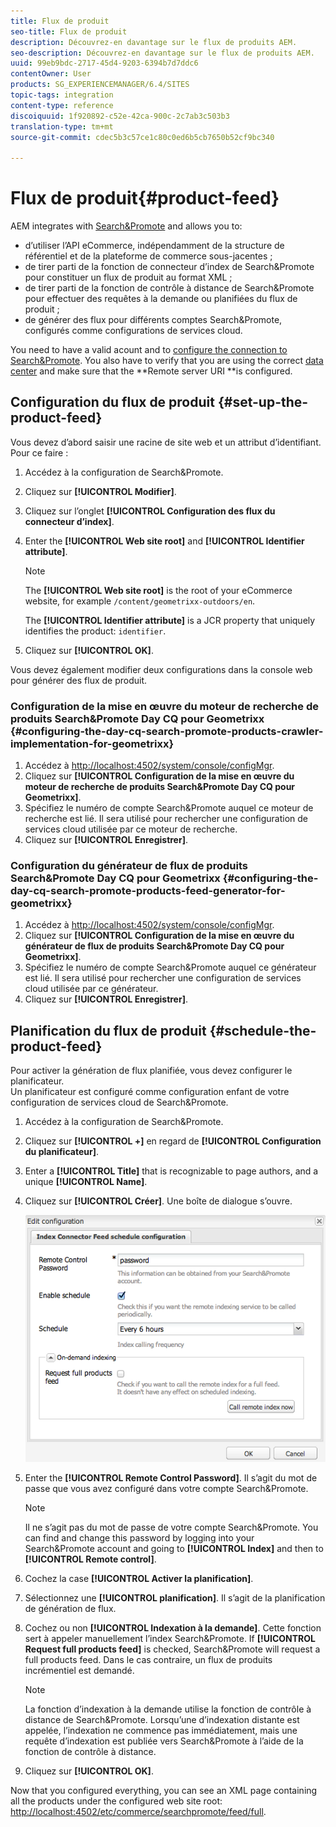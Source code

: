 ```yaml
---
title: Flux de produit
seo-title: Flux de produit
description: Découvrez-en davantage sur le flux de produits AEM.
seo-description: Découvrez-en davantage sur le flux de produits AEM.
uuid: 99eb9bdc-2717-45d4-9203-6394b7d7ddc6
contentOwner: User
products: SG_EXPERIENCEMANAGER/6.4/SITES
topic-tags: integration
content-type: reference
discoiquuid: 1f920892-c52e-42ca-900c-2c7ab3c503b3
translation-type: tm+mt
source-git-commit: cdec5b3c57ce1c80c0ed6b5cb7650b52cf9bc340

---
```



# Flux de produit{#product-feed}

AEM integrates with [Search&amp;Promote](https://www.adobe.com/solutions/testing-targeting/searchandpromote.html) and allows you to:

* d’utiliser l’API eCommerce, indépendamment de la structure de référentiel et de la plateforme de commerce sous-jacentes ;
* de tirer parti de la fonction de connecteur d’index de Search&amp;Promote pour constituer un flux de produit au format XML ;
* de tirer parti de la fonction de contrôle à distance de Search&amp;Promote pour effectuer des requêtes à la demande ou planifiées du flux de produit ;
* de générer des flux pour différents comptes Search&amp;Promote, configurés comme configurations de services cloud.

You need to have a valid acount and to [configure the connection to Search&amp;Promote](/help/sites-administering/search-and-promote.md#configuring-the-connection-to-search-promote). You also have to verify that you are using the correct [data center](/help/sites-administering/search-and-promote.md#configuring-the-data-center) and make sure that the **Remote server URI **is configured.

## Configuration du flux de produit {#set-up-the-product-feed}

Vous devez d’abord saisir une racine de site web et un attribut d’identifiant. Pour ce faire :

1. Accédez à la configuration de Search&amp;Promote.
1. Cliquez sur **[!UICONTROL Modifier]**.
1. Cliquez sur l’onglet **[!UICONTROL Configuration des flux du connecteur d’index]**.
1. Enter the **[!UICONTROL Web site root]** and **[!UICONTROL Identifier attribute]**.

   >[!NOTE]
   >
   >The **[!UICONTROL Web site root]** is the root of your eCommerce website, for example `/content/geometrixx-outdoors/en`.
   >
   >The **[!UICONTROL Identifier attribute]** is a JCR property that uniquely identifies the product: `identifier`.

1. Cliquez sur **[!UICONTROL OK]**.

Vous devez également modifier deux configurations dans la console web pour générer des flux de produit.

### Configuration de la mise en œuvre du moteur de recherche de produits Search&amp;Promote Day CQ pour Geometrixx {#configuring-the-day-cq-search-promote-products-crawler-implementation-for-geometrixx}

1. Accédez à [http://localhost:4502/system/console/configMgr](http://localhost:4502/system/console/configMgr).
1. Cliquez sur **[!UICONTROL Configuration de la mise en œuvre du moteur de recherche de produits Search&amp;Promote Day CQ pour Geometrixx]**.
1. Spécifiez le numéro de compte Search&amp;Promote auquel ce moteur de recherche est lié. Il sera utilisé pour rechercher une configuration de services cloud utilisée par ce moteur de recherche.
1. Cliquez sur **[!UICONTROL Enregistrer]**.

### Configuration du générateur de flux de produits Search&amp;Promote Day CQ pour Geometrixx {#configuring-the-day-cq-search-promote-products-feed-generator-for-geometrixx}

1. Accédez à [http://localhost:4502/system/console/configMgr](http://localhost:4502/system/console/configMgr).
1. Cliquez sur **[!UICONTROL Configuration de la mise en œuvre du générateur de flux de produits Search&amp;Promote Day CQ pour Geometrixx]**.
1. Spécifiez le numéro de compte Search&amp;Promote auquel ce générateur est lié. Il sera utilisé pour rechercher une configuration de services cloud utilisée par ce générateur.
1. Cliquez sur **[!UICONTROL Enregistrer]**.

## Planification du flux de produit {#schedule-the-product-feed}

Pour activer la génération de flux planifiée, vous devez configurer le planificateur.\
Un planificateur est configuré comme configuration enfant de votre configuration de services cloud de Search&amp;Promote.

1. Accédez à la configuration de Search&amp;Promote.
1. Cliquez sur **[!UICONTROL +]** en regard de **[!UICONTROL Configuration du planificateur]**.
1. Enter a **[!UICONTROL Title]** that is recognizable to page authors, and a unique **[!UICONTROL Name]**.
1. Cliquez sur **[!UICONTROL Créer]**. Une boîte de dialogue s’ouvre.

   ![chlimage_1-108](assets/chlimage_1-108.png)

1. Enter the **[!UICONTROL Remote Control Password]**. Il s’agit du mot de passe que vous avez configuré dans votre compte Search&amp;Promote.

   >[!NOTE]
   >
   >Il ne s’agit pas du mot de passe de votre compte Search&amp;Promote. You can find and change this password by logging into your Search&amp;Promote account and going to **[!UICONTROL Index]** and then to **[!UICONTROL Remote control]**.

1. Cochez la case **[!UICONTROL Activer la planification]**.
1. Sélectionnez une **[!UICONTROL planification]**. Il s’agit de la planification de génération de flux.
1. Cochez ou non **[!UICONTROL Indexation à la demande]**. Cette fonction sert à appeler manuellement l’index Search&amp;Promote. If **[!UICONTROL Request full products feed]** is checked, Search&amp;Promote will request a full products feed. Dans le cas contraire, un flux de produits incrémentiel est demandé.

   >[!NOTE]
   >
   >La fonction d’indexation à la demande utilise la fonction de contrôle à distance de Search&amp;Promote. Lorsqu’une d’indexation distante est appelée, l’indexation ne commence pas immédiatement, mais une requête d’indexation est publiée vers Search&amp;Promote à l’aide de la fonction de contrôle à distance.

1. Cliquez sur **[!UICONTROL OK]**.

Now that you configured everything, you can see an XML page containing all the products under the configured web site root: [http://localhost:4502/etc/commerce/searchpromote/feed/full](http://localhost:4502/etc/commerce/searchpromote/feed/full).
